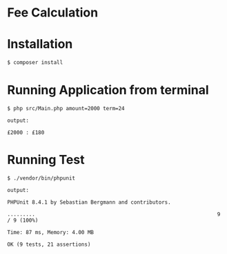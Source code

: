 Fee Calculation
==============
# Installation

```bash
$ composer install
``` 

# Running Application from terminal
```
$ php src/Main.php amount=2000 term=24

output:

£2000 : £180

```

# Running Test
```
$ ./vendor/bin/phpunit

output:

PHPUnit 8.4.1 by Sebastian Bergmann and contributors.

.........                                                           9 / 9 (100%)

Time: 87 ms, Memory: 4.00 MB

OK (9 tests, 21 assertions)


```